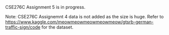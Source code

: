 CSE276C Assignment 5 is in progress.

Note: 
CSE276C Assignemnt 4 data is not added as the size is huge. Refer to https://www.kaggle.com/meowmeowmeowmeowmeow/gtsrb-german-traffic-sign/code for the dataset.
